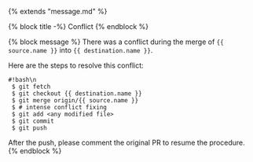 {% extends "message.md" %}

{% block title -%}
Conflict
{% endblock %}

{% block message %}
There was a conflict during the merge of
`{{ source.name }}` into `{{ destination.name }}`.

Here are the steps to resolve this conflict:

```
#!bash\n
 $ git fetch
 $ git checkout {{ destination.name }}
 $ git merge origin/{{ source.name }}
 $ # intense conflict fixing
 $ git add <any modified file>
 $ git commit
 $ git push
```

After the push, please comment the original PR to resume the procedure.
{% endblock %}
